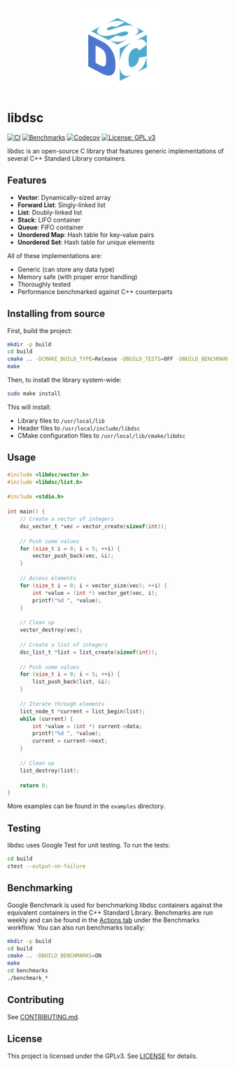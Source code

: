 <p align="center">
  <img src="assets/logo.png" alt="logo" width="200" height="200" style="vertical-align: middle;">
</p>

# libdsc

[![CI](https://github.com/cm-jones/libdsc/actions/workflows/ci.yaml/badge.svg)](https://github.com/cm-jones/libdsc/actions/workflows/ci.yaml)
[![Benchmarks](https://github.com/cm-jones/libdsc/actions/workflows/benchmark.yaml/badge.svg)](https://github.com/cm-jones/libdsc/actions/workflows/benchmark.yaml)
[![Codecov](https://codecov.io/gh/cm-jones/libdsc/branch/main/graph/badge.svg)](https://codecov.io/gh/cm-jones/libdsc)
[![License: GPL v3](https://img.shields.io/badge/License-GPLv3-blue.svg)](https://www.gnu.org/licenses/gpl-3.0)

libdsc is an open-source C library that features generic implementations of several C++ Standard Library containers.

## Features

- **Vector**: Dynamically-sized array
- **Forward List**: Singly-linked list
- **List**: Doubly-linked list
- **Stack**: LIFO container
- **Queue**: FIFO container
- **Unordered Map**: Hash table for key-value pairs
- **Unordered Set**: Hash table for unique elements

All of these implementations are:

- Generic (can store any data type)
- Memory safe (with proper error handling)
- Thoroughly tested
- Performance benchmarked against C++ counterparts

## Installing from source

First, build the project:

```bash
mkdir -p build
cd build
cmake .. -DCMAKE_BUILD_TYPE=Release -DBUILD_TESTS=OFF -DBUILD_BENCHMARKS=OFF -DBUILD_EXAMPLES=OFF
make
```

Then, to install the library system-wide:

```bash
sudo make install
```

This will install:

- Library files to `/usr/local/lib`
- Header files to `/usr/local/include/libdsc`
- CMake configuration files to `/usr/local/lib/cmake/libdsc`

## Usage

```c
#include <libdsc/vector.h>
#include <libdsc/list.h>

#include <stdio.h>

int main() {
    // Create a vector of integers
    dsc_vector_t *vec = vector_create(sizeof(int));

    // Push some values
    for (size_t i = 0; i < 5; ++i) {
        vector_push_back(vec, &i);
    }

    // Access elements
    for (size_t i = 0; i < vector_size(vec); ++i) {
        int *value = (int *) vector_get(vec, i);
        printf("%d ", *value);
    }

    // Clean up
    vector_destroy(vec);

    // Create a list of integers
    dsc_list_t *list = list_create(sizeof(int));

    // Push some values
    for (size_t i = 0; i < 5; ++i) {
        list_push_back(list, &i);
    }

    // Iterate through elements
    list_node_t *current = list_begin(list);
    while (current) {
        int *value = (int *) current->data;
        printf("%d ", *value);
        current = current->next;
    }

    // Clean up
    list_destroy(list);

    return 0;
}
```

More examples can be found in the `examples` directory.

## Testing

libdsc uses Google Test for unit testing. To run the tests:

```bash
cd build
ctest --output-on-failure
```

## Benchmarking

Google Benchmark is used for benchmarking libdsc containers against the equivalent containers in the C++ Standard Library. Benchmarks are run weekly and can be found in the [Actions tab](https://github.com/cm-jones/libdsc/actions/workflows/benchmark.yaml) under the Benchmarks workflow. You can also run benchmarks locally:

```bash
mkdir -p build
cd build
cmake .. -DBUILD_BENCHMARKS=ON
make
cd benchmarks
./benchmark_*
```

## Contributing

See [CONTRIBUTING.md](CONTRIBUTING.md).

## License

This project is licensed under the GPLv3. See [LICENSE](LICENSE) for details.
